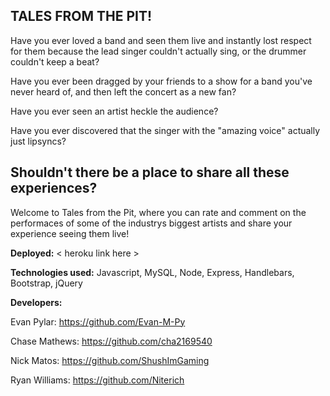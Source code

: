 TALES FROM THE PIT!
------
Have you ever loved a band and seen them live and instantly lost respect for them because the lead singer couldn't actually sing, or the drummer couldn't keep a beat?

Have you ever been dragged by your friends to a show for a band you've never heard of, and then left the concert as a new fan?

Have you ever seen an artist heckle the audience?

Have you ever discovered that the singer with the "amazing voice" actually just lipsyncs?

Shouldn't there be a place to share all these experiences?
------
Welcome to Tales from the Pit, where you can rate and comment on the performaces of some of the industrys biggest artists and share your experience seeing them live!

<strong>Deployed:</strong> < heroku link here >

<strong>Technologies used:</strong> Javascript, MySQL, Node, Express, Handlebars, Bootstrap, jQuery

<strong>Developers:</strong>

Evan Pylar: https://github.com/Evan-M-Py

Chase Mathews: https://github.com/cha2169540
        
Nick Matos: https://github.com/ShushImGaming
        
Ryan Williams: https://github.com/Niterich
